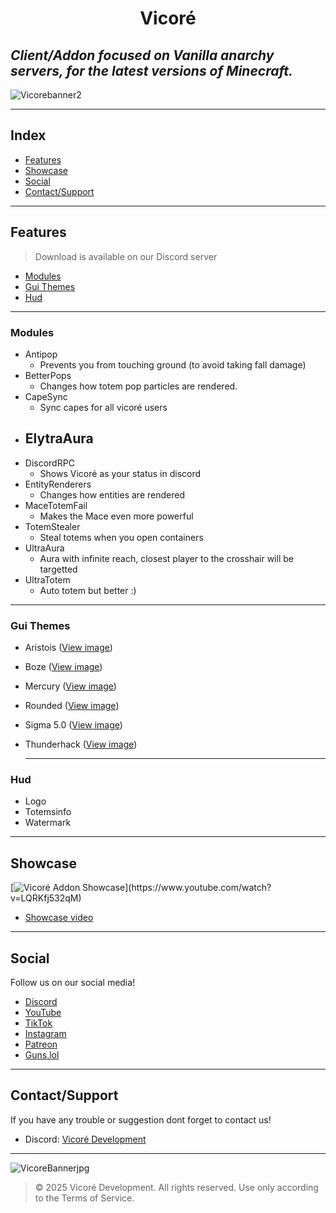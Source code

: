   <h1 align="center"> Vicoré </h1> 

*Client/Addon focused on Vanilla anarchy servers, for the latest versions of Minecraft.*
---
![Vicorebanner2](https://github.com/user-attachments/assets/f2388dd2-ef5d-45f4-af3b-e95ad90f35bd)

---

## Index

- [Features](#features)
- [Showcase](#showcase)
- [Social](#social)
- [Contact/Support](#contactsupport)

---


## Features
> Download is available on our Discord server
- [Modules](#modules)
- [Gui Themes](#gui-themes)
- [Hud](#hud)

---

### Modules
   - Antipop
     - Prevents you from touching ground (to avoid taking fall damage)
   - BetterPops
     - Changes how totem pop particles are rendered.
   - CapeSync
     - Sync capes for all vicoré users
   - ElytraAura
     - 
   - DiscordRPC
     - Shows Vicoré as your status in discord
   - EntityRenderers
     - Changes how entities are rendered  
   - MaceTotemFail
     - Makes the Mace even more powerful
   - TotemStealer
     - Steal totems when you open containers 
   - UltraAura
     - Aura with infinite reach, closest player to the crosshair will be targetted
   - UltraTotem
     - Auto totem but better :)
   
  
  ---
### Gui Themes

  - Aristois ([View image](/images/aristois.png))
  - Boze ([View image](/images/boze.png))
  - Mercury ([View image](/images/mercury.png))
  - Rounded ([View image](/images/rounded.png))
  - Sigma 5.0 ([View image](/images/sigma5.0.png))
  - Thunderhack ([View image](/images/thunderhack.png))
    
    ---
### Hud
  - Logo
  - Totemsinfo
  - Watermark

  ---
## Showcase
[![Vicoré Addon Showcase](https://cdn.discordapp.com/attachments/642769390869151774/1424520895698964621/VicoreShowcaseTumbnail.png?ex=68e43ff7&is=68e2ee77&hm=46e821ba89951762ca26fb45fa1c39f7427f7806afa14812e641ae3b2e0e9316&](https://i.ytimg.com/vi/LQRKfj532qM/hqdefault.jpg?sqp=-oaymwEnCNACELwBSFryq4qpAxkIARUAAIhCGAHYAQHiAQoIGBACGAY4AUAB&rs=AOn4CLCi-qTmUNrVB8UnMejTRrTpl6BmVA))](https://www.youtube.com/watch?v=LQRKfj532qM)

- [Showcase video](https://www.youtube.com/watch?v=LQRKfj532qM)

---
## Social

Follow us on our social media!

- [Discord](https://discord.gg/9Qf5KYSUuj)
- [YouTube](https://www.youtube.com/@VicoreDevelopment)
- [TikTok](https://www.tiktok.com/@vicore_develpoment)
- [Instagram](https://www.instagram.com/vicore_development)
- [Patreon](https://patreon.com/vicore)
- [Guns.lol](https://guns.lol/vicore)

---

## Contact/Support

If you have any trouble or suggestion dont forget to contact us!

- Discord: [Vicoré Development](https://discord.gg/9Qf5KYSUuj)
---

![VicoreBannerjpg](https://github.com/user-attachments/assets/3a93deef-d8c1-458b-b55f-6c3721b1cc31)
> © 2025 Vicoré Development. All rights reserved.
Use only according to the Terms of Service.
